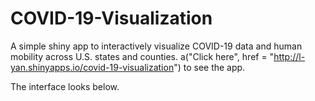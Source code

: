 # COVID-19-Visualization
A simple shiny app to interactively visualize COVID-19 data and human mobility across U.S. states and counties. a("Click here", href = "http://l-yan.shinyapps.io/covid-19-visualization") to see the app. 

The interface looks below.

